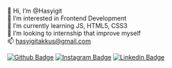 👋 Hi, I’m @Hasyigit <br>
👀 I’m interested in Frontend Development <br>
🌱 I’m currently learning JS, HTML5, CSS3 <br>
💞️ I’m looking to internship that improve myself <br>
📫 hasyigitakkus@gmail.com


[![Github Badge](https://img.shields.io/badge/GitHub-100000?style=for-the-badge&logo=github&logoColor=white&link=)](https://github.com/Hasyigit) 
[![Instagram Badge](https://img.shields.io/badge/Instagram-E4405F?style=for-the-badge&logo=instagram&logoColor=white&link=)](https://www.instagram.com/hasyigitakkus00)
[![Linkedin Badge](https://img.shields.io/badge/LinkedIn-0077B5?style=for-the-badge&logo=linkedin&logoColor=white&link=)](https://www.linkedin.com/in/hasyigitakkus/)



